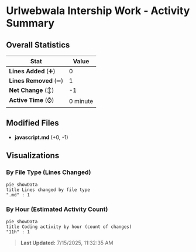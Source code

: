 # Urlwebwala Intership Work - Activity Summary 

## Overall Statistics

| Stat                   | Value                                                             |
| ---------------------- | ----------------------------------------------------------------- |
| **Lines Added** (➕)   | 0                                          |
| **Lines Removed** (➖) | 1                                        |
| **Net Change** (↕)    | -1                |
| **Active Time** (⌚)   | 0 minute |


## Modified Files
- **javascript.md** (+0, -1)

## Visualizations

### By File Type (Lines Changed)

```mermaid
pie showData
title Lines changed by file type
".md" : 1
```

### By Hour (Estimated Activity Count)

```mermaid
pie showData
title Coding activity by hour (count of changes)
"11h" : 1
```


> **Last Updated:** 7/15/2025, 11:32:35 AM